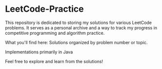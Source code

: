 # LeetCode-Practice
This repository is dedicated to storing my solutions for various LeetCode problems. It serves as a personal archive and a way to track my progress in competitive programming and algorithm practice.

What you'll find here:
Solutions organized by problem number or topic.

Implementations primarily in Java 

Feel free to explore and learn from the solutions!
